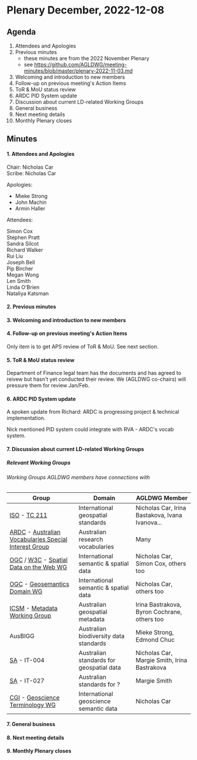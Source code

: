 # Plenary December, 2022-12-08

## Agenda

1. Attendees and Apologies
2. Previous minutes
    * these minutes are from the 2022 November Plenary
    * see <https://github.com/AGLDWG/meeting-minutes/blob/master/plenary-2022-11-03.md>
3. Welcoming and introduction to new members
4. Follow-up on previous meeting's Action Items
5. ToR & MoU status review
6. ARDC PID System update
7. Discussion about current LD-related Working Groups
8. General business 
9. Next meeting details
10. Monthly Plenary closes

## Minutes

#### 1. Attendees and Apologies

Chair: Nicholas Car  
Scribe: Nicholas Car    

Apologies:  
* Mieke Strong
* John Machin
* Armin Haller

Attendees:  

Simon Cox  
Stephen Pratt  
Sandra Silcot  
Richard Walker  
Rui Liu  
Joseph Bell  
Pip Bircher  
Megan Wong  
Len Smith  
Linda O'Brien  
Nataliya Katsman

#### 2. Previous minutes
#### 3. Welcoming and introduction to new members
#### 4. Follow-up on previous meeting's Action Items

Only item is to get APS review of ToR & MoU. See next section.

#### 5. ToR & MoU status review

Department of Finance legal team has the documents and has agreed to reivew but hasn't yet conducted their review. We (AGLDWG co-chairs) will pressure them for review Jan/Feb.

#### 6. ARDC PID System update

A spoken update from Richard: ARDC is progressing project & technical implementation.

Nick mentioned PID system could integrate with RVA - ARDC's vocab system.

#### 7. Discussion about current LD-related Working Groups

##### Relevant Working Groups

###### Working Groups AGLDWG members have connections with

**Group** | **Domain** | **AGLDWG Member**
--- | --- | ---
[ISO](https://www.iso.org/home.html) - [TC 211](https://www.iso.org/committee/54904.html) | International geospatial standards | Nicholas Car, Irina Bastakova, Ivana Ivanova...
[ARDC](https://ardc.edu.au/) - [Australian Vocabularies Special Interest Group](https://sites.google.com/ardc.edu.au/avsig) | Australian research vocabularies | Many
[OGC](https://www.ogc.org/) / [W3C](https://w3.org/) - [Spatial Data on the Web WG](https://www.w3.org/2017/sdwig/) | International semantic & spatial data | Nicholas Car, Simon Cox, others too 
[OGC](https://www.ogc.org/) - [Geosemantics Domain WG](https://www.ogc.org/projects/groups/semantics) | International semantic & spatial data | Nicholas Car, others too
[ICSM](https://icsm.gov.au/) - [Metadata Working Group](https://www.icsm.gov.au/what-we-do/metadata-working-group) | Australian geospatial metadata | Irina Bastrakova, Byron Cochrane, others too
AusBIGG | Australian biodiversity data standards | Mieke Strong, Edmond Chuc
[SA](https://www.standards.org.au/) - IT-004 | Australian standards for geospatial data | Nicholas Car, Margie Smith, Irina Bastrakova
[SA](https://www.standards.org.au/) - IT-027 | Australian standards for ? |  Margie Smith
[CGI](https://cgi-iugs.org/) - [Geoscience Terminology WG](https://cgi-iugs.org/project/geoscienceterminology/) | International geoscience semantic data | Nicholas Car

#### 7. General business 
#### 8. Next meeting details
#### 9. Monthly Plenary closes
